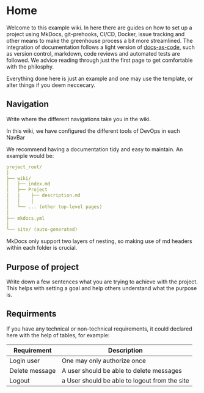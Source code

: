# Home
Welcome to this example wiki. In here there are guides on how to set up a project using MkDocs, git-prehooks, CI/CD, Docker, issue tracking and other means to make the greenhouse process a bit more streamlined. The integration of documentation follows a light version of [docs-as-code](https://www.writethedocs.org/guide/docs-as-code/), such as version control, markdown, code reviews and automated tests are followed. We advice reading through just the first page to get comfortable with the philosphy.

Everything done here is just an example and one may use the template, or alter things if you deem neccecary.

## Navigation
Write where the different navigations take you in the wiki.

In this wiki, we have configured the different tools of DevOps in each NavBar

We recommend having a documentation tidy and easy to maintain. An example would be:

```yaml
project_root/
│
├── wiki/
│   ├── index.md
│   ├── Project
│   │    ├── description.md
│   │    │   
│   └── ... (other top-level pages)
│
├── mkdocs.yml
│
└── site/ (auto-generated)
```
MkDocs only support two layers of nesting, so making use of md headers within each folder is crucial.

## Purpose of project
Write down a few sentences what you are trying to achieve with the project. This helps with setting a goal and help others understand what the purpose is.


## Requirments
If you have any technical or non-technical requirements, it could declared here with the help of tables, for example:


| Requirement     | Description                     |
| -----------     | ------------------------------------ |
| Login user      | One may only authorize once  |
| Delete message  | A user should be able to delete messages |
| Logout          | a User should be able to logout from the site |